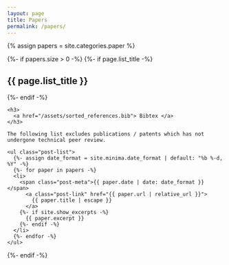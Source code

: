 ```yaml
---
layout: page 
title: Papers
permalink: /papers/
---
```


<div class="home">
  {% assign papers = site.categories.paper %}


  {%- if papers.size > 0 -%}
    {%- if page.list_title -%}
      <h2 class="post-list-heading">{{ page.list_title }}</h2>
    {%- endif -%}

    <h3>
      <a href="/assets/sorted_references.bib"> Bibtex </a> 
    </h3>

    The following list excludes publications / patents which has not undergone technical peer review.

    <ul class="post-list">
      {%- assign date_format = site.minima.date_format | default: "%b %-d, %Y" -%}
      {%- for paper in papers -%}
      <li>
        <span class="post-meta">{{ paper.date | date: date_format }}</span>
          <a class="post-link" href="{{ paper.url | relative_url }}">
            {{ paper.title | escape }}
          </a>
        {%- if site.show_excerpts -%}
          {{ paper.excerpt }}
        {%- endif -%}
      </li>
      {%- endfor -%}
    </ul>

  {%- endif -%}

</div>
